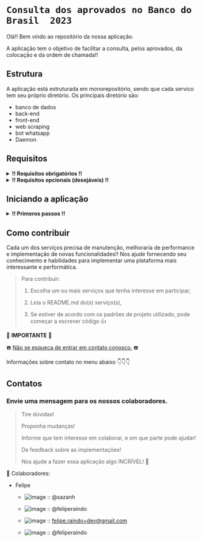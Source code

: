 # `Consulta dos aprovados no Banco do Brasil  2023`

Olá!! Bem vindo ao repositório da nossa aplicação.

A aplicação tem o objetivo de facilitar a consulta, pelos aprovados, da colocação e da ordem de chamada!!

## Estrutura ##
A aplicação está estruturada em monorepositório, sendo que cada servico tem seu próprio diretório. Os principais diretório são:
  - banco de dados
  - back-end
  - front-end
  - web scraping
  - bot whatsapp
  - Daemon

## Requisitos ##

<details>

  <summary>
    <strong>
      !! Requisitos obrigatórios !!
    </strong>
  </summary>

  1. Docker :red_circle::

       - Para verificar a instalação do `docker` execute no terminal:
    
             $ docker --version

         caso o retorno seja algo como:

             $ docker: command not found

         siga pra este [link - Instalação do Docker Engine -](https://docs.docker.com/engine/install/) para realizar a instalação do Docker.

</details>

<details>
  <summary>
    <strong>
      !! Requisitos opcionais (desejáveis) !!
    </strong>
  </summary>

  1. Node.js :green_circle::
     
      - Para verificar a instalação do `node` execute no terminal:
        
            $ node --version

        caso o retorno seja algo como:

             $ Command 'node' not found, but can be installed with:
             $ sudo apt install nodejs

        siga pra este [link - Inslação do Node através do NVM -](https://github.com/nvm-sh/nvm#installing-and-updating) para realizar a instalação do node.js.
      

  2. Python versão 3 ou superior :green_circle::

       - Para verificar a instalção do `Python` execute no terminal:
    
             $ python3 --version

         caso o retorno seja algo como:

             $ command not found: python

         siga para esse [link - Instalação do python -](https://wiki.python.org/moin/BeginnersGuide/Download) para realizar a instalação do python 3 ou superior.
  
</details>

## Iniciando a aplicação ##

<details>

   <summary>
     <strong>
       ‼ Primeros passos !!
     </strong>
   </summary>


   1. Clone o repositório

      - Use o comando:
        - `git clone <url do repositório>`
      - Entre na pasta do repositório que você acabou de clonar:
        - `cd <nome do repositório>`

   
  2. Crie um arquvivo `.env`:
   
      - User o comando: `touch .env`
    
      - Abra o arquivo `.env` no editor de códido de sua preferência e defina as seguintes variáveis de ambiente:
    
            1.  PORT_BACK=defina_uma_porta
            2.  PORT_DB=defina_uma_porta
            3.  PORT_FRONT=defina_uma_porta
            4.  POSTGRES_USER=defina_um_usuário
            5.  POSTGRES_PASSWORD=defina_uma_senha
            6.  POSTGRES_DB=defina_o_nome_do_db
            7.  HOST_BACK=defina_o_host
            8.  JWT_SECRET=defina_uma_palavra_passe
            9.  JWT_EXPIRATION=defina_um_intervalo_de_tempo

      - caso não tenha familiaridae com alguma das variáveis de ambiente citadas acima consulte:
          - [PostgresSQL](https://www.postgresql.org/docs/16/tutorial.html) ou [docker-postgres](https://hub.docker.com/_/postgres)
          - [JWT - Json Web Token](https://jwt.io/introduction) ou [jwt - for node](https://www.npmjs.com/package/jsonwebtoken)
       
  3. Inicie os conatainers com o Docker:

       - User o comando
         
             $ docker compose up --build

       - Caso esteja usando uma versão mais antiga do Docker, e o comando acima resultar em erro, tente o comando abaixo:

              $ docker-compose up --build

  4. Após todo o processamento, e esperado que a aplicação esteja operacional.
       - Para verificar o funcionando do fron-end acesse `http://localhost:{PORT_FRONT}`
       - Para verificar o funcionamento do back_end acesse `http://{HOST_BACK}:{PORT_BACK}`
       - Para verificar o banco de dados inicie alguma aplicação para acesso a banco. Ex.: [Dbeaver](https://dbeaver.io/download/), [pgAdmin](https://www.pgadmin.org/)

## Termos e acordos ##
Aos interessados em particiar do projeto, segue abaixo as recomendações e regras a serem seguidas para os contribuidores.
  - Cada serviço tem suas regras e recomendações específicas, consulte o README.md de cada serviço para mais detalhes.
  - Padrões de projeto devem ser seguidos, a fim de se evitar conflitos.
  - Para todos os serviços utilizamos a estrutura de [Git](https://blog.rocketseat.com.br/iniciando-com-git-github/) e [Git Flow](https://medium.com/trainingcenter/utilizando-o-fluxo-git-flow-e63d5e0d5e04).
  - Todos os serviços se integram através de containers [docker](https://www.docker.com/) - para mais informações sobre containers [docker / docker compose / docker-cli](https://docs.docker.com/get-started/overview/) consulte a documentação.
  - Aprovação e merge de cada pull requests deve ter aprovação de pelo menos 1 (um) outro colaborador.

</details>

## Como contribuir ##
Cada um dos serviços precisa de manutenção, melhoraria de performance e implementação de novas funcionalidades!!
Nos ajude fornecendo seu conhecimento e habilidades para implementar uma plataforma mais interessante e performática.

  > Para contribuir:
  >
  > 1. Escolha um ou mais serviços que tenha interesse em participar,
  >
  > 2. Leia o README.md do(s) serviço(s),
  >  
  > 3. Se estiver de acordo com os padrões de projeto utilizado, pode começar a escrever código :thumbsup:

:loudspeaker: **IMPORTANTE** :loudspeaker:

:telephone: [Não se esqueca de entrar em contato conosco.](#contatos) :telephone:

Informações sobre contato no menu abaixo :point_down::point_down::point_down:

## Contatos ##

### **Envie** uma mensagem para os nossos colaboradores. ###
>  Tire dúvidas!
>
> Proponha mudanças!
>
> Informe que tem interesse em colaborar, e em que parte pode ajudar!
>
> De feedback sobre as implementações!
>
> Nos ajude a fazer essa aplicação algo INCRÍVEL! :star_struck:

:busts_in_silhouette: Colaboradores:

  -  Felipe
      - ![image](https://dcbadge.vercel.app/api/shield/555185291770593302) :: @sazanh
    
      - ![image](https://img.shields.io/badge/GitHub-100000?style=for-the-badge&logo=github&logoColor=white) :: @feliperaindo
   
      - ![image](https://img.shields.io/badge/Gmail-D14836?style=for-the-badge&logo=gmail&logoColor=white) :: felipe.raindo+dev@gmail.com
   
      - ![image](https://img.shields.io/badge/LinkedIn-0077B5?style=for-the-badge&logo=linkedin&logoColor=white) :: @feliperaindo
